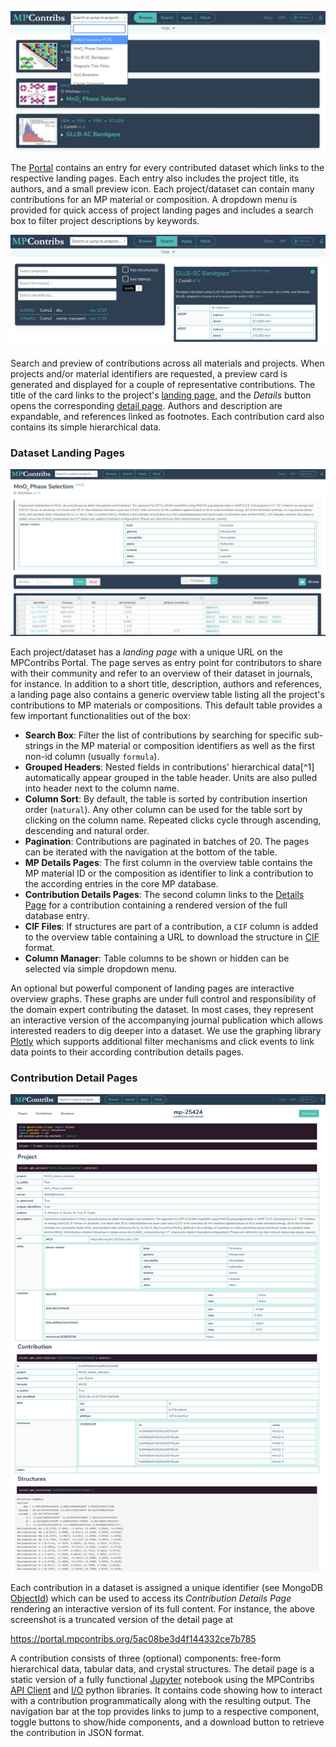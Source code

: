 ![Screenshot](portal.png)

The [Portal](https://portal.mpcontribs.org) contains an entry for every contributed
dataset which links to the respective landing pages. Each entry also includes the project
title, its authors, and a small preview icon. Each project/dataset can contain many
contributions for an MP material or composition. A dropdown menu is provided for quick
access of project landing pages and includes a search box to filter project descriptions
by keywords.

![Screenshot](explorer.png)

Search and preview of contributions across all materials and projects. When projects
and/or material identifiers are requested, a preview card is generated and displayed for
a couple of representative contributions. The title of the card links to the project's
[landing page](#dataset-landing-pages), and the *Details* button opens the corresponding
[detail page](#contribution-detail-pages). Authors and description are expandable, and
references linked as footnotes. Each contribution card also contains its simple
hierarchical data.

### Dataset Landing Pages

![Screenshot](landing_page.png)

Each project/dataset has a *landing page* with a unique URL on the MPContribs Portal. The
page serves as entry point for contributors to share with their community and refer to an
overview of their dataset in journals, for instance. In addition to a short title,
description, authors and references, a landing page also contains a generic overview table
listing all the project's contributions to MP materials or compositions. This default
table provides a few important functionalities out of the box:

* **Search Box**: Filter the list of contributions by searching for specific sub-strings
    in the MP material or composition identifiers as well as the first non-id column
    (usually `formula`).
* **Grouped Headers**: Nested fields in contributions' hierarchical data[^1] automatically
    appear grouped in the table header. Units are also pulled into header next to the
    column name.
* **Column Sort**: By default, the table is sorted by contribution insertion order
    (`natural`). Any other column can be used for the table sort by clicking on the column
    name. Repeated clicks cycle through ascending, descending and natural order.
* **Pagination**: Contributions are paginated in batches of 20. The pages can be iterated
    with the navigation at the bottom of the table.
* **MP Details Pages**: The first column in the overview table contains the MP material
    ID or the composition as identifier to link a contribution to the according entries in
    the core MP database.
* **Contribution Details Pages**: The second column links to the [Details
    Page](#contribution-detail-pages) for a contribution containing a rendered version of
    the full database entry.
* **CIF Files**: If structures are part of a contribution, a `CIF` column is added to the
    overview table containing a URL to download the structure in
    [CIF](https://en.wikipedia.org/wiki/Crystallographic_Information_File) format.
* **Column Manager**: Table columns to be shown or hidden can be selected via simple
    dropdown menu.

An optional but powerful component of landing pages are interactive overview graphs. These
graphs are under full control and responsibility of the domain expert contributing the
dataset. In most cases, they represent an interactive version of the accompanying journal
publication which allows interested readers to dig deeper into a dataset. We use the
graphing library [Plotly](https://plot.ly/javascript/) which supports additional filter
mechanisms and click events to link data points to their according contribution details
pages.

### Contribution Detail Pages

![Screenshot](detail_page.png)

Each contribution in a dataset is assigned a unique identifier (see MongoDB
[ObjectId](https://docs.mongodb.com/manual/reference/method/ObjectId/)) which can be used
to access its *Contribution Details Page* rendering an interactive version of its full
content. For instance, the above screenshot is a truncated version of the detail page at

https://portal.mpcontribs.org/5ac08be3d4f144332ce7b785

A contribution consists of three (optional) components: free-form hierarchical data,
tabular data, and crystal structures. The detail page is a static version of a fully
functional [Jupyter](https://jupyter.org/) notebook using the MPContribs [API
Client](https://pypi.org/project/mpcontribs-client/) and
[I/O](https://pypi.org/project/mpcontribs-io/) python libraries. It contains code showing
how to interact with a contribution programmatically along with the resulting output. The
navigation bar at the top provides links to jump to a respective component, toggle buttons
to show/hide components, and a download button to retrieve the contribution in JSON
format.
